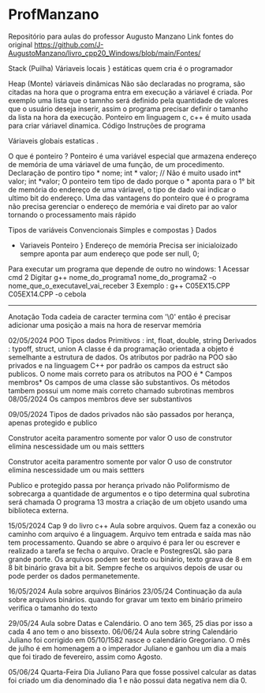 # ProfManzano
Repositório para aulas do professor Augusto Manzano
Link fontes do original
https://github.com/J-AugustoManzano/livro_cpp20_Windows/blob/main/Fontes/

Stack (Puilha)
Váriaveis locais } estáticas
quem cria é o programador

Heap (Monte)
váriaveis dinâmicas
Não são declaradas no programa, são citadas na hora que o programa entra em execução a váriavel é criada. Por exemplo uma lista que o tamnho será definido pela quantidade de valores que o usuário deseja inserir, assim o programa precisar definir o tamanho da lista na hora da execução. Ponteiro em linguagem c, c++ é muito usada para criar váriavel dinamica.
Código
Instruções de programa 

Váriaveis globais estaticas .

O que é ponteiro ? 
Ponteiro é uma variável especial que armazena endereço de memória de uma váriavel de uma função, de um procedimento.
Declaração de pontiro
tipo * nome;
int * valor; // Não é muito usado
int* valor;
int *valor;
O ponteiro tem tipo de dado porque o * aponta para o 1° bit de memória do endereço de uma váriavel, o tipo de dado vai indicar o ultimo bit do endereço.
Uma das vantagens do ponteiro que é o programa não precisa gerenciar o endereço de memória e vai direto par ao valor tornando o processamento mais rápido

Tipos de variáveis
Convencionais
Simples e compostas } Dados
* Variaveis Ponteiro } Endereço de memória
  Precisa ser inicialoizado sempre aponta par aum endereço que pode ser null, 0;


Para executar um programa que depende de outro no windows:
1 Acessar cmd 
2 Digitar g++ nome_do_programa1 nome_do_programa2 -o nome_que_o_executavel_vai_receber
3 Exemplo : g++ C05EX15.CPP C05EX14.CPP -o cebola

*************************
Anotação 
Toda cadeia de caracter termina com 
'\0' então é precisar adicionar uma posição a mais na hora de reservar memória

02/05/2024
POO
Tipos dados
  Primitivos : int, float, double, string
  Derivados : typoff, struct, union
A classe é da programação orientada a objeto é semelhante a estrutura de dados. Os atributos por padrão na POO são privados e na linguagem C++ por padrão os campos da estruct são publicos.
O nome mais correto para os atributos na POO é * Campos membros*
Os campos de uma classe são substantivos.
Os métodos tambem possui um nome mais correto chamado subrotinas membros
08/05/2024
Os campos membros deve ser substantivos

09/05/2024
Tipos de dados privados não são passados por herança, apenas protegido e publico

Construtor aceita paramentro somente por valor
O uso de construtor elimina nescessidade um ou mais settters



Construtor aceita paramentro somente por valor
O uso de construtor elimina nescessidade um ou mais settters

Publico e protegido passa por herança privado não
Poliformismo de sobrecarga a quantidade de argumentos e o tipo determina qual subrotina será chamada
O programa 13 mostra a criação de um objeto usando uma biblioteca externa.

15/05/2024
Cap 9 do livro c++ 
Aula sobre arquivos. 
Quem faz a conexão ou caminho com arquivo é a linguagem. Arquivo tem entrada e saída mas não tem processamento.
Quando se abre o arquivo é para ler ou escrever e realizado a tarefa se fecha o arquivo.
Oracle e PostegresQL são para grande porte.
Os arquivos podem ser texto ou binário, texto grava de 8 em 8 bit binário grava bit a bit.
Sempre feche os arquivos depois de usar ou pode perder os dados permanetemente.

16/05/2024
Aula sobre arquivos Binários
23/05/24
Continuação da aula sobre arquivos binários.
quando for gravar um texto em binário primeiro verifica o tamanho do texto 

29/05/24
Aula sobre Datas e Calendário.
O ano tem 365, 25 dias por isso a cada 4 ano tem o ano bissexto. 
06/06/24
Aula sobre string
Calendário Juliano foi corrigido em 05/10/1582 nasce o calendário Gregoriano.
O mês de julho é em homenagem a o imperador Juliano e ganhou um dia a mais que foi tirado de fevereiro, assim como Agosto.

05/06/24 Quarta-Feira
Dia Juliano
Para que fosse possivel calcular as datas foi criado um dia denominado dia 1 e não possui data negativa nem dia 0.

